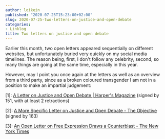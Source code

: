 ```yaml
---
author: loikein
published: "2020-07-25T15:23:00+02:00"
slug: 2020-07-25-two-letters-on-justice-and-open-debate
categories:
- Linklog
title: Two letters on justice and open debate
---
```

Earlier this month, two open letters appeared sequentially on different
websites, but unfortunately buried very quickly on my social media
timelines. The reason being, first, I don't follow any celebrity,
second, so many things are going at the same time, especially in this
year.  
  
However, may I point you once again at the letters as well as an
overview from a third party, since as a broken coloured transgender I am
not in a position to make an impartial judgement:  
  
\[1\]: [A Letter on Justice and Open Debate | Harper's
Magazine](https://harpers.org/a-letter-on-justice-and-open-debate/)
(signed by 151, with at least 2 retractions)  
  
\[2\]: [A More Specific Letter on Justice and Open Debate - The
Objective](https://theobjective.substack.com/p/a-more-specific-letter-on-justice)
(signed by 163)  
  
\[3\]: [An Open Letter on Free Expression Draws a Counterblast - The New
York
Times](https://www.nytimes.com/2020/07/10/arts/open-letter-debate.html)
